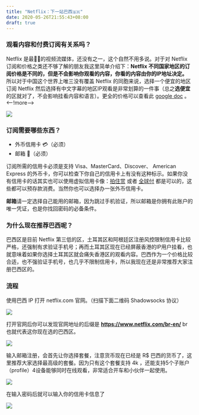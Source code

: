 ```yaml
---
title: "Netflix：下一站巴西🇧🇷"
date: 2020-05-26T21:55:43+08:00
draft: true
---
```


### 观看内容和付费订阅有关系吗？

Netflix 是最🐂🍺的视频流媒体，还没有之一，这个自然不用多说。对于对 Netflix 订阅和价格之类还不够了解的朋友我这里简单介绍下：**Netflix 不同国家地区的订阅价格是不同的，但是不会影响你观看的内容，你看的内容由你的IP地址决定。** 所以对于中国这个世界上唯三没有覆盖 Netflix 的同胞来说，选择一个便宜的地区订阅 Netflix 然后选择有中文字幕的地区IP观看是非常划算的一件事（总之**选便宜**的区就对了，不会影响挂看内容和语言）。更全的价格可以查看此 [google doc](https://docs.google.com/spreadsheets/d/1usSHC2Vrb4KRk3WCu_2LLhls5qtBHHRuh_9ESeXI3nw/edit#gid=1088253101) 。<--!more-->

![](https://oss.qust.me/img/20200527005035.png)

### 订阅需要哪些东西？

* 外币信用卡 💳（必须）
* 邮箱 📮（必须）

订阅所需的信用卡必须是支持 Visa、MasterCard、Discover、 American Express 的外币卡，你可以检查下你自己的信用卡上有没有这种标示。如果你没有信用卡的话其实也可以使用虚拟信用卡像：[拍住赏](https://www.tapngo.com.hk/chi/index.html) 或者 [全球付](https://www.globalcash.hk/v4/) 都是可以的，这些都可以预存款消费。当然你也可以选择办一张外币信用卡。

**邮箱**请一定选择自己能用的邮箱，因为跳过手机验证，所以邮箱是你拥有此账户的唯一凭证，也是你找回密码的必备条件。

### 为什么现在推荐巴西呢？

巴西区是目前 Netflix 第三低的区，土耳其区和阿根廷区注册风控限制信用卡比较严格，还强制有求验证手机号；再而土耳其区现在已经屏蔽香港的IP用户挂看，也就意味着如果你选择土耳其区就会痛失香港区的观看内容。巴西作为一个价格比较合适，也不强验证手机号，也几乎不限制信用卡，所以我现在还是非常推荐大家注册巴西区的。

### 流程

使用巴西 IP 打开 netflix.com 官网。（扫描下面二维码 Shadowsocks 协议）

![](https://oss.qust.me/img/20200527013128.jpg)

打开官网后你可以发现官网地址的后缀是 **https://www.netflix.com/br-en/**  br 也就代表这你现在选的巴西区。

![](https://oss.qust.me/img/20200527013343.jpg)

输入邮箱注册，会首先让你选择套餐，注意货币现在已经是 R$ 巴西的货币了，这里推荐大家选择最高级的套餐。因为只有这个套餐支持 4k ，还能支持5个子账户（profile）4设备能够同时在线观看，非常适合开车和小伙伴一起使用。

![](https://oss.qust.me/img/20200527013719.jpg)

在输入密码后就可以输入你的信用卡信息了

![](https://oss.qust.me/img/20200527013938.jpg)